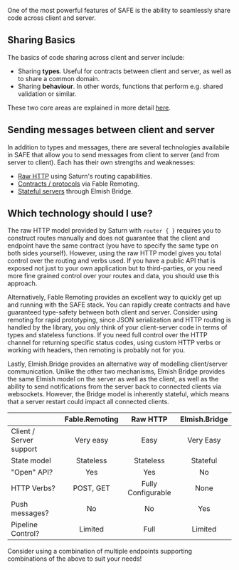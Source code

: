 One of the most powerful features of SAFE is the ability to seamlessly share code across client and server.

## Sharing Basics
The basics of code sharing across client and server include:

* Sharing **types**. Useful for contracts between client and server, as well as to share a common domain.
* Sharing **behaviour**. In other words, functions that perform e.g. shared validation or similar.

These two core areas are explained in more detail [here](feature-clientserver-basics.md).

## Sending messages between client and server
In addition to types and messages, there are several technologies availabile in SAFE that allow you to send messages from client to server (and from server to client). Each has their own strengths and weaknesses:

* [Raw HTTP](feature-clientserver-http.md) using Saturn's routing capabilities.
* [Contracts / protocols](feature-clientserver-remoting.md) via Fable Remoting.
* [Stateful servers](feature-clientserver-bridge.md) through Elmish Bridge.

## Which technology should I use?
The raw HTTP model provided by Saturn with `router { }` requires you to construct routes manually and does not guarantee that the client and endpoint have the same contract (you have to specify the same type on both sides yourself). However, using the raw HTTP model gives you total control over the routing and verbs used. If you have a public API that is exposed not just to your own application but to third-parties, or you need more fine grained control over your routes and data, you should use this approach.

Alternatively, Fable Remoting provides an excellent way to quickly get up and running with the SAFE stack. You can rapidly create contracts and have guaranteed type-safety between both client and server. Consider using remoting for rapid prototyping, since JSON serialization and HTTP routing is handled by the library, you only think of your client-server code in terms of types and stateless functions. If you need full control over the HTTP channel for returning specific status codes, using custom HTTP verbs or working with headers, then remoting is probably not for you.

Lastly, Elmish.Bridge provides an alternative way of modelling client/server communication. Unlike the other two mechanisms, Elmish Bridge provides the same Elmish model on the server as well as the client, as well as the ability to send notifications from the server back to connected clients via websockets. However, the Bridge model is inherently stateful, which means that a server restart could impact all connected clients.

| | Fable.Remoting | Raw HTTP | Elmish.Bridge |
|-|:-:|:-:|:-:|
| Client / Server support | Very easy | Easy | Very Easy |
| State model | Stateless | Stateless | Stateful |
| "Open" API? | Yes | Yes | No |
| HTTP Verbs? | POST, GET | Fully Configurable | None |
| Push messages? | No | No | Yes |
| Pipeline Control? | Limited | Full | Limited |

Consider using a combination of multiple endpoints supporting combinations of the above to suit your needs!